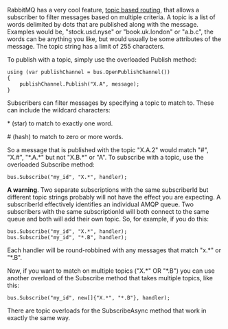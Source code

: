 RabbitMQ has a very cool feature, [topic based routing](http://www.rabbitmq.com/tutorials/tutorial-five-python.html), that allows a subscriber to filter messages based on multiple criteria. A topic is a list of words delimited by dots that are published along with the message. Examples would be, "stock.usd.nyse" or "book.uk.london" or "a.b.c", the words can be anything you like, but would usually be some attributes of the message. The topic string has a limit of 255 characters.

To publish with a topic, simply use the overloaded Publish method:

    using (var publishChannel = bus.OpenPublishChannel())
    {
        publishChannel.Publish("X.A", message);
    }
  
Subscribers can filter messages by specifying a topic to match to. These can include the wildcard characters:

\* (star) to match to exactly one word.

\# (hash) to match to zero or more words.

So a message that is published with the topic "X.A.2" would match "\#", "X.\#", "\*.A.\*" but not "X.B.\*" or "A". To subscribe with a topic, use the overloaded Subscribe method:

    bus.Subscribe("my_id", "X.*", handler);
  
**A warning**. Two separate subscriptions with the same subscriberId but different topic strings probably will not have the effect you are expecting. A subscriberId effectively identifies an individual AMQP queue. Two subscribers with the same subscriptionId will both connect to the same queue and both will add their own topic. So, for example, if you do this:

    bus.Subscribe("my_id", "X.*", handler);
    bus.Subscribe("my_id", "*.B", handler);
  
Each handler will be round-robbined with any messages that match "x.\*" or "\*.B".

Now, if you want to match on multiple topics ("X.\*" OR "\*.B") you can use another overload of the Subscribe method that takes multiple topics, like this:

    bus.Subscribe("my_id", new[]{"X.*", "*.B"}, handler);

There are topic overloads for the SubscribeAsync method that work in exactly the same way.
